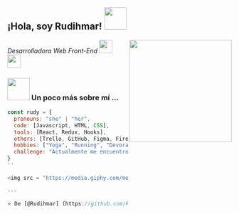 <h2> ¡Hola, soy Rudihmar! <img src = "https://media.giphy.com/media/Q6xFPLfzfsgKoKDV60/giphy.gif" width = "50"> </h2>
<img align = 'right' src = "https://media.giphy.com/media/NgurY1o4z080Jfoyzw/giphy.gif" width = "230">
<p> <em> Desarrolladora Web Front-End </a> <img src = "https://media.giphy.com/media/cZ1t1Zeh2TMrzhvbq9/giphy.gif" width =" 30 "> </br> <img src =" https: // media. giphy.com/media/WUlplcMpOCEmTGBtBW/giphy.gif "width =" 30 "> 
</em> </p>


### <img src = "https://media.giphy.com/media/hVa6t0WpoDOk7Pxb7l/giphy.gif" width = "50"> Un poco más sobre mí ...  

```js
const rudy = {
  pronouns: "she" | "her",
  code: [Javascript, HTML, CSS],
  tools: [React, Redux, Hooks],
  others: [Trello, GitHub, Figma, Firebase],
  hobbies: ["Yoga", "Running", "Devorar Libros", "Pasear a mi Perrito"],
  challenge: "Actualmente me encuentro reforzando todo lo aprendido y reencontrandome con mi rutina de ejercicios"
}
''

<img src = "https://media.giphy.com/media/OQ4gqMP2b7uDu/giphy.gif" width = "70"> <em> <b> Me encanta conectarme con diferentes personas </b>, así que si quieres di <b> hola, ¡será un placer conocerte más! </b> :) </em>

---

⭐️ De [@Rudihmar] (https://github.com/Rudihmar)
